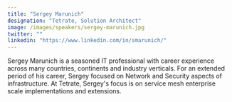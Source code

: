```yaml
---
title: "Sergey Marunich"
designation: "Tetrate, Solution Architect"
image: /images/speakers/sergey-marunich.jpg
twitter: ""
linkedin: "https://www.linkedin.com/in/smarunich/"
---
```


Sergey Marunich is a seasoned IT professional with career experience across many countries, continents and industry verticals. For an extended period of his career, Sergey focused on Network and Security aspects of infrastructure. At Tetrate, Sergey's focus is on service mesh enterprise scale implementations and extensions.